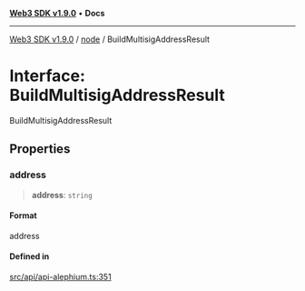 [**Web3 SDK v1.9.0**](../../../README.md) • **Docs**

***

[Web3 SDK v1.9.0](../../../globals.md) / [node](../README.md) / BuildMultisigAddressResult

# Interface: BuildMultisigAddressResult

BuildMultisigAddressResult

## Properties

### address

> **address**: `string`

#### Format

address

#### Defined in

[src/api/api-alephium.ts:351](https://github.com/Mystic-Nayy/alephium-web3/blob/ee41f5e0e7d7fb0b155fe62f05b2ac03772895ca/packages/web3/src/api/api-alephium.ts#L351)

